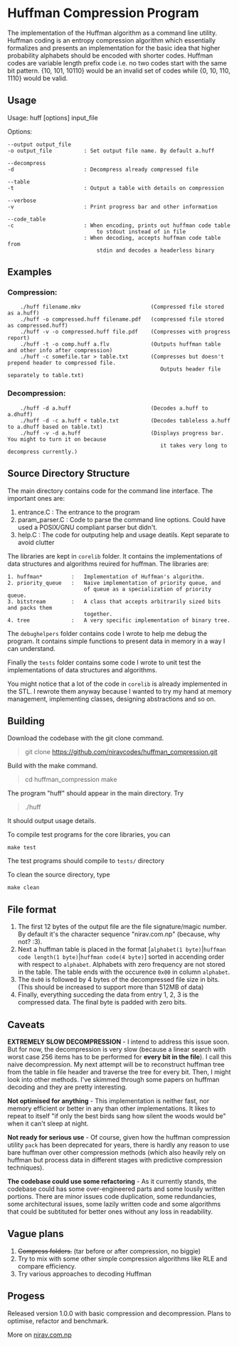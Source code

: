 # Huffman Compression Program
The implementation of the Huffman algorithm as a command line utility. Huffman coding is an entropy compression algorithm which essentially formalizes and presents an implementation for the basic idea that higher probability alphabets should be encoded with shorter codes. Huffman codes are variable length prefix code i.e. no two codes start with the same bit pattern. {10, 101, 10110} would be an invalid set of codes while {0, 10, 110, 1110} would be valid.

## Usage
Usage: huff [options] input_file  

Options:  

    --output output_file
    -o output_file          : Set output file name. By default a.huff  

    --decompress
    -d                      : Decompress already compressed file  

    --table
    -t                      : Output a table with details on compression

    --verbose
    -v                      : Print progress bar and other information

    --code_table
    -c                      : When encoding, prints out huffman code table 
                                to stdout instead of in file
                            : When decoding, accepts huffman code table from 
                                stdin and decodes a headerless binary

## Examples

### Compression:

        ./huff filename.mkv                      (Compressed file stored as a.huff)        
        ./huff -o compressed.huff filename.pdf   (compressed file stored as compressed.huff)
        ./huff -v -o compressed.huff file.pdf    (Compresses with progress report)
        ./huff -t -o comp.huff a.flv             (Outputs huffman table and other info after compression)
        ./huff -c somefile.tar > table.txt       (Compresses but doesn't prepend header to compressed file.
                                                    Outputs header file separately to table.txt)

### Decompression:

        ./huff -d a.huff                         (Decodes a.huff to a.dhuff)
        ./huff -d -c a.huff < table.txt          (Decodes tableless a.huff to a.dhuff based on table.txt)
        ./huff -v -d a.huff                      (Displays progress bar. You might to turn it on because
                                                    it takes very long to decompress currently.)

## Source Directory Structure
The main directory contains code for the command line interface. The important ones are:

1. entrance.C       :   The entrance to the program
2. param_parser.C   :   Code to parse the command line options. Could have used
                        a POSIX/GNU compliant parser but didn't.
3. help.C           :   The code for outputing help and usage deatils. Kept separate
                        to avoid clutter

The libraries are kept in `corelib` folder. It contains the implementations 
of data structures and algorithms reuired for huffman. The libraries are:

    1. huffman*         :   Implementation of Huffman's algorithm.
    2. priority_queue   :   Naive implementation of priority queue, and
                            of queue as a specialization of priority queue.
    3. bitstream        :   A class that accepts arbitrarily sized bits and packs them
                            together.
    4. tree             :   A very specific implementation of binary tree.

The `debughelpers` folder contains code I wrote to help me debug the program. It
contains simple functions to present data in memory in a way I can understand.

Finally the `tests` folder contains some code I wrote to unit test the implementations of
data structures and algorithms.

You might notice that a lot of the code in `corelib` is already implemented in the STL. 
I rewrote them anyway because I wanted to try my hand at memory management, implementing
classes, designing abstractions and so on. 

## Building
Download the codebase with the git clone command.
> git clone https://github.com/niravcodes/huffman_compression.git 

Build with the make command.

> cd huffman_compression
> make

The program "huff" should appear in the main directory. Try
> ./huff 

It should output usage details.

To compile test programs for the core libraries, you can 

    make test

The test programs should compile to `tests/` directory

To clean the source directory, type 
    
    make clean

## File format 
1. The first 12 bytes of the output file are the file signature/magic number. By default it's the character sequence "nirav.com.np" (because, why not? :3).
2. Next a huffman table is placed in the format [`alphabet(1 byte)`|`huffman code length(1 byte)`|`huffman code(4 byte)`] sorted in accending order with respect to `alphabet`. Alphabets with zero frequency are not stored in the table. The table ends with the occurence `0x00` in column `alphabet`.
3. The `0x00` is followed by 4 bytes of the decompressed file size in bits. (This should be increased to support more than 512MB of data)
4. Finally, everything succeding the data from entry 1, 2, 3 is the compressed data. The final byte is padded with zero bits.

## Caveats
**EXTREMELY SLOW DECOMPRESSION** - I intend to address this issue soon. But for now, the decompression is very slow (because a linear search with worst case 256 items has to be performed for **every bit in the file**). I call this naive decompression. My next attempt will be to reconstruct huffman tree from the table in file header and traverse the tree for every bit. Then, I might look into other methods. I've skimmed through some papers on huffman decoding and they are pretty interesting.

**Not optimised for anything** - This implementation is neither fast, nor memory efficient or better in any than other implementations. It likes to repeat to itself "if only the best birds sang how silent the woods would be" when it can't sleep at night.

**Not ready for serious use** - Of course, given how the huffman compression utility `pack` has been deprecated for years, there is hardly any reason to use bare huffman over other compression methods (which also heavily rely on huffman but process data in different stages with predictive compression techniques).

**The codebase could use some refactoring** - As it currently stands, the codebase could has some over-engineered parts and some lousily written portions. There are minor issues code duplication, some redundancies, some architectural issues, some lazily written code and some algorithms that could be subtituted for better ones without any loss in readability.

## Vague plans
1. <s>Compress folders.</s> (tar before or after compression, no biggie)
2. Try to mix with some other simple compression algorithms like RLE and compare efficiency.
3. Try various approaches to decoding Huffman

## Progess
Released version 1.0.0 with basic compression and decompression. Plans to optimise, refactor and benchmark.

More on [nirav.com.np](https://nirav.com.np)
